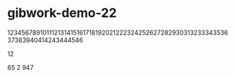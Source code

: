 # gibwork-demo-22
12345678910111213141516171819202122232425262728293031323334353637383940414243444546

12

65
2
947
